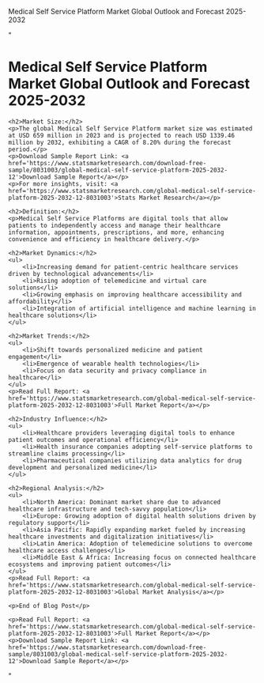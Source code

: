 Medical Self Service Platform Market Global Outlook and Forecast 2025-2032

"<!DOCTYPE html>
<html lang=""en"">
<head>
    <meta charset=""UTF-8"">
    <meta http-equiv=""X-UA-Compatible"" content=""IE=edge"">
    <meta name=""viewport"" content=""width=device-width, initial-scale=1.0"">
    <title>Medical Self Service Platform Market Global Outlook and Forecast 2025-2032</title>
</head>
<body>
    <h1>Medical Self Service Platform Market Global Outlook and Forecast 2025-2032</h1>
    
    <h2>Market Size:</h2>
    <p>The global Medical Self Service Platform market size was estimated at USD 659 million in 2023 and is projected to reach USD 1339.46 million by 2032, exhibiting a CAGR of 8.20% during the forecast period.</p>
    <p>Download Sample Report Link: <a href='https://www.statsmarketresearch.com/download-free-sample/8031003/global-medical-self-service-platform-2025-2032-12'>Download Sample Report</a></p>
    <p>For more insights, visit: <a href='https://www.statsmarketresearch.com/global-medical-self-service-platform-2025-2032-12-8031003'>Stats Market Research</a></p>
    
    <h2>Definition:</h2>
    <p>Medical Self Service Platforms are digital tools that allow patients to independently access and manage their healthcare information, appointments, prescriptions, and more, enhancing convenience and efficiency in healthcare delivery.</p>
    
    <h2>Market Dynamics:</h2>
    <ul>
        <li>Increasing demand for patient-centric healthcare services driven by technological advancements</li>
        <li>Rising adoption of telemedicine and virtual care solutions</li>
        <li>Growing emphasis on improving healthcare accessibility and affordability</li>
        <li>Integration of artificial intelligence and machine learning in healthcare solutions</li>
    </ul>
    
    <h2>Market Trends:</h2>
    <ul>
        <li>Shift towards personalized medicine and patient engagement</li>
        <li>Emergence of wearable health technologies</li>
        <li>Focus on data security and privacy compliance in healthcare</li>
    </ul>
    <p>Read Full Report: <a href='https://www.statsmarketresearch.com/global-medical-self-service-platform-2025-2032-12-8031003'>Full Market Report</a></p>
    
    <h2>Industry Influence:</h2>
    <ul>
        <li>Healthcare providers leveraging digital tools to enhance patient outcomes and operational efficiency</li>
        <li>Health insurance companies adopting self-service platforms to streamline claims processing</li>
        <li>Pharmaceutical companies utilizing data analytics for drug development and personalized medicine</li>
    </ul>
    
    <h2>Regional Analysis:</h2>
    <ul>
        <li>North America: Dominant market share due to advanced healthcare infrastructure and tech-savvy population</li>
        <li>Europe: Growing adoption of digital health solutions driven by regulatory support</li>
        <li>Asia Pacific: Rapidly expanding market fueled by increasing healthcare investments and digitalization initiatives</li>
        <li>Latin America: Adoption of telemedicine solutions to overcome healthcare access challenges</li>
        <li>Middle East & Africa: Increasing focus on connected healthcare ecosystems and improving patient outcomes</li>
    </ul>
    <p>Read Full Report: <a href='https://www.statsmarketresearch.com/global-medical-self-service-platform-2025-2032-12-8031003'>Global Market Analysis</a></p>
    
    <p>End of Blog Post</p>

    <p>Read Full Report: <a href='https://www.statsmarketresearch.com/global-medical-self-service-platform-2025-2032-12-8031003'>Full Market Report</a></p>
    <p>Download Sample Report Link: <a href='https://www.statsmarketresearch.com/download-free-sample/8031003/global-medical-self-service-platform-2025-2032-12'>Download Sample Report</a></p>
</body>
</html>"
